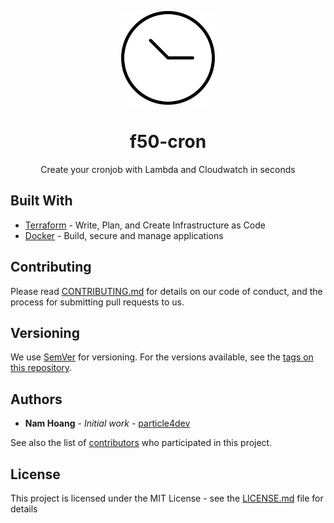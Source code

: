 <p align="center">
  <img src="./logo.jpg" width="150" />
</p>

<h1 align="center">
  f50-cron
  <br>
</h1>

<p align="center">
  Create your cronjob with Lambda and Cloudwatch in seconds
</p>

## Built With

* [Terraform](https://www.terraform.io/) - Write, Plan, and Create Infrastructure as Code
* [Docker](https://www.docker.com/) - Build, secure and manage applications

## Contributing

Please read [CONTRIBUTING.md](CONTRIBUTING.md) for details on our code of conduct, and the process for submitting pull requests to us.

## Versioning

We use [SemVer](http://semver.org/) for versioning. For the versions available, see the [tags on this repository](https://github.com/particle4dev/f50-cron/releases). 

## Authors

* **Nam Hoang** - *Initial work* - [particle4dev](https://github.com/particle4dev)

See also the list of [contributors](AUTHORS) who participated in this project.

## License

This project is licensed under the MIT License - see the [LICENSE.md](LICENSE.md) file for details
